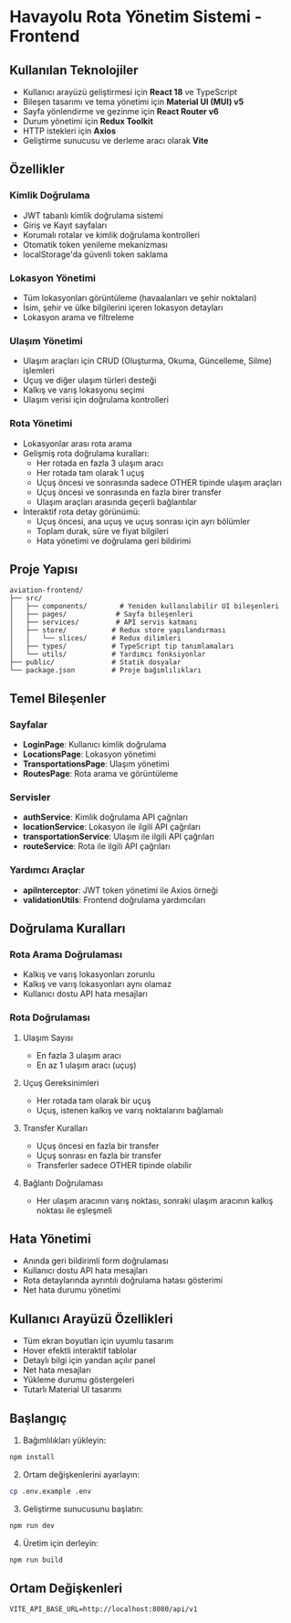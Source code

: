 # Havayolu Rota Yönetim Sistemi - Frontend

## Kullanılan Teknolojiler

- Kullanıcı arayüzü geliştirmesi için **React 18** ve TypeScript
- Bileşen tasarımı ve tema yönetimi için **Material UI (MUI) v5**
- Sayfa yönlendirme ve gezinme için **React Router v6**
- Durum yönetimi için **Redux Toolkit**
- HTTP istekleri için **Axios**
- Geliştirme sunucusu ve derleme aracı olarak **Vite**

## Özellikler

### Kimlik Doğrulama
- JWT tabanlı kimlik doğrulama sistemi
- Giriş ve Kayıt sayfaları
- Korumalı rotalar ve kimlik doğrulama kontrolleri
- Otomatik token yenileme mekanizması
- localStorage'da güvenli token saklama

### Lokasyon Yönetimi
- Tüm lokasyonları görüntüleme (havaalanları ve şehir noktaları)
- İsim, şehir ve ülke bilgilerini içeren lokasyon detayları
- Lokasyon arama ve filtreleme

### Ulaşım Yönetimi
- Ulaşım araçları için CRUD (Oluşturma, Okuma, Güncelleme, Silme) işlemleri
- Uçuş ve diğer ulaşım türleri desteği
- Kalkış ve varış lokasyonu seçimi
- Ulaşım verisi için doğrulama kontrolleri

### Rota Yönetimi
- Lokasyonlar arası rota arama
- Gelişmiş rota doğrulama kuralları:
  - Her rotada en fazla 3 ulaşım aracı
  - Her rotada tam olarak 1 uçuş
  - Uçuş öncesi ve sonrasında sadece OTHER tipinde ulaşım araçları
  - Uçuş öncesi ve sonrasında en fazla birer transfer
  - Ulaşım araçları arasında geçerli bağlantılar
- İnteraktif rota detay görünümü:
  - Uçuş öncesi, ana uçuş ve uçuş sonrası için ayrı bölümler
  - Toplam durak, süre ve fiyat bilgileri
  - Hata yönetimi ve doğrulama geri bildirimi

## Proje Yapısı

```
aviation-frontend/
├── src/
│   ├── components/        # Yeniden kullanılabilir UI bileşenleri
│   ├── pages/            # Sayfa bileşenleri
│   ├── services/         # API servis katmanı
│   ├── store/           # Redux store yapılandırması
│   │   └── slices/      # Redux dilimleri
│   ├── types/           # TypeScript tip tanımlamaları
│   └── utils/           # Yardımcı fonksiyonlar
├── public/              # Statik dosyalar
└── package.json         # Proje bağımlılıkları
```

## Temel Bileşenler

### Sayfalar
- **LoginPage**: Kullanıcı kimlik doğrulama
- **LocationsPage**: Lokasyon yönetimi
- **TransportationsPage**: Ulaşım yönetimi
- **RoutesPage**: Rota arama ve görüntüleme

### Servisler
- **authService**: Kimlik doğrulama API çağrıları
- **locationService**: Lokasyon ile ilgili API çağrıları
- **transportationService**: Ulaşım ile ilgili API çağrıları
- **routeService**: Rota ile ilgili API çağrıları

### Yardımcı Araçlar
- **apiInterceptor**: JWT token yönetimi ile Axios örneği
- **validationUtils**: Frontend doğrulama yardımcıları

## Doğrulama Kuralları

### Rota Arama Doğrulaması
- Kalkış ve varış lokasyonları zorunlu
- Kalkış ve varış lokasyonları aynı olamaz
- Kullanıcı dostu API hata mesajları

### Rota Doğrulaması
1. Ulaşım Sayısı
   - En fazla 3 ulaşım aracı
   - En az 1 ulaşım aracı (uçuş)

2. Uçuş Gereksinimleri
   - Her rotada tam olarak bir uçuş
   - Uçuş, istenen kalkış ve varış noktalarını bağlamalı

3. Transfer Kuralları
   - Uçuş öncesi en fazla bir transfer
   - Uçuş sonrası en fazla bir transfer
   - Transferler sadece OTHER tipinde olabilir

4. Bağlantı Doğrulaması
   - Her ulaşım aracının varış noktası, sonraki ulaşım aracının kalkış noktası ile eşleşmeli

## Hata Yönetimi

- Anında geri bildirimli form doğrulaması
- Kullanıcı dostu API hata mesajları
- Rota detaylarında ayrıntılı doğrulama hatası gösterimi
- Net hata durumu yönetimi

## Kullanıcı Arayüzü Özellikleri

- Tüm ekran boyutları için uyumlu tasarım
- Hover efektli interaktif tablolar
- Detaylı bilgi için yandan açılır panel
- Net hata mesajları
- Yükleme durumu göstergeleri
- Tutarlı Material UI tasarımı

## Başlangıç

1. Bağımlılıkları yükleyin:
```bash
npm install
```

2. Ortam değişkenlerini ayarlayın:
```bash
cp .env.example .env
```

3. Geliştirme sunucusunu başlatın:
```bash
npm run dev
```

4. Üretim için derleyin:
```bash
npm run build
```

## Ortam Değişkenleri

```env
VITE_API_BASE_URL=http://localhost:8080/api/v1
```

